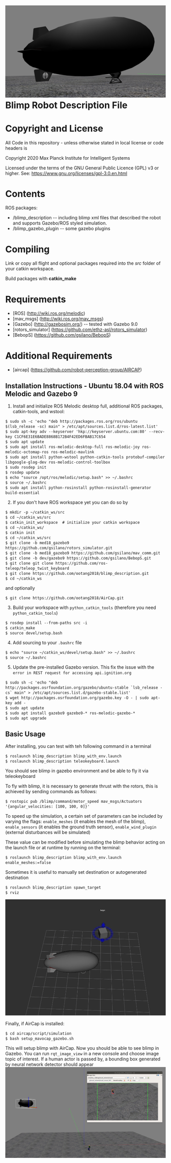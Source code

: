 ![Blimp Description file launch in Gazebo](image/blimp.png)
Blimp Robot Description File 
=================================================================

# Copyright and License

All Code in this repository - unless otherwise stated in local license or code headers is

Copyright 2020 Max Planck Institute for Intelligent Systems

Licensed under the terms of the GNU General Public Licence (GPL) v3 or higher.
See: https://www.gnu.org/licenses/gpl-3.0.en.html


# Contents
ROS packages:

* /blimp_description -- including blimp xml files that described the robot and supports Gazebo/ROS styled simulation. 
* /blimp_gazebo_plugin -- some gazebo plugins

# Compiling
Link or copy all flight and optional packages required into the *src* folder of your catkin workspace.

Build packages with **catkin_make**

# Requirements
* [ROS] (http://wiki.ros.org/melodic) 
* [mav_msgs] (http://wiki.ros.org/mav_msgs)
* [Gazebo] (http://gazebosim.org/) -- tested with Gazebo 9.0
* [rotors_simulator] (https://github.com/ethz-asl/rotors_simulator)
* [BebopS] (https://github.com/gsilano/BebopS)

# Additional Requirements
* [aircap] (https://github.com/robot-perception-group/AIRCAP)

Installation Instructions - Ubuntu 18.04 with ROS Melodic and Gazebo 9
---------------------------------------------------------------------------

1. Install and initialize ROS Melodic desktop full, additional ROS packages, catkin-tools, and wstool:

```console
$ sudo sh -c 'echo "deb http://packages.ros.org/ros/ubuntu $(lsb_release -sc) main" > /etc/apt/sources.list.d/ros-latest.list'
$ sudo apt-key adv --keyserver 'hkp://keyserver.ubuntu.com:80' --recv-key C1CF6E31E6BADE8868B172B4F42ED6FBAB17C654
$ sudo apt update
$ sudo apt install ros-melodic-desktop-full ros-melodic-joy ros-melodic-octomap-ros ros-melodic-mavlink
$ sudo apt install python-wstool python-catkin-tools protobuf-compiler libgoogle-glog-dev ros-melodic-control-toolbox
$ sudo rosdep init
$ rosdep update
$ echo "source /opt/ros/melodic/setup.bash" >> ~/.bashrc
$ source ~/.bashrc
$ sudo apt install python-rosinstall python-rosinstall-generator build-essential
```
2. If you don't have ROS workspace yet you can do so by

```console
$ mkdir -p ~/catkin_ws/src
$ cd ~/catkin_ws/src
$ catkin_init_workspace  # initialize your catkin workspace
$ cd ~/catkin_ws/
$ catkin init
$ cd ~/catkin_ws/src
$ git clone -b med18_gazebo9 https://github.com/gsilano/rotors_simulator.git
$ git clone -b med18_gazebo9 https://github.com/gsilano/mav_comm.git
$ git clone -b dev/gazebo9 https://github.com/gsilano/BebopS.git
$ git clone git clone https://github.com/ros-teleop/teleop_twist_keyboard
$ git clone https://github.com/ootang2018/blimp_description.git
$ cd ~/catkin_ws
```

and optionally
```console
$ git clone https://github.com/ootang2018/AirCap.git

```

3. Build your workspace with `python_catkin_tools` (therefore you need `python_catkin_tools`)

```console
$ rosdep install --from-paths src -i
$ catkin_make
$ source devel/setup.bash
```

4. Add sourcing to your `.bashrc` file

```console
$ echo "source ~/catkin_ws/devel/setup.bash" >> ~/.bashrc
$ source ~/.bashrc
```

5. Update the pre-installed Gazebo version. This fix the issue with the `error in REST request for accessing api.ignition.org`

```console
$ sudo sh -c 'echo "deb http://packages.osrfoundation.org/gazebo/ubuntu-stable `lsb_release -cs` main" > /etc/apt/sources.list.d/gazebo-stable.list'
$ wget http://packages.osrfoundation.org/gazebo.key -O - | sudo apt-key add -
$ sudo apt update
$ sudo apt install gazebo9 gazebo9-* ros-melodic-gazebo-*
$ sudo apt upgrade
```

Basic Usage
----------------------------------------------------------
After installing, you can test with teh following command in a terminal

```console
$ roslaunch blimp_description blimp_with_env.launch  
$ roslaunch blimp_description teleokeyboard.launch 
```
You should see blimp in gazebo environment and be able to fly it via teleokeyboard

To fly with blimp, it is necessary to generate thrust with the rotors, this is achieved by sending commands as follows:

 ```console
$ rostopic pub /blimp/command/motor_speed mav_msgs/Actuators '{angular_velocities: [100, 100, 0]}'
```

To speed up the simulation, a certain set of parameters can be included by varying the flags: 
`enable_meshes` (it enables the mesh of the blimp), `enable_sensors` (it enables the ground truth sensor), `enable_wind_plugin` (external disturbances will be simulated)

These value can be modified before simulating the blimp behavior acting on the launch file or at runtime by running on the terminal:

```console
$ roslaunch blimp_description blimp_with_env.launch enable_meshes:=false
```

Sometimes it is useful to manually set destination or autogenerated destination

```console
$ roslaunch blimp_description spawn_target
$ rviz
``` 
![neural network detector](image/interactive_marker.png)


Finally, if AirCap is installed:
```console
$ cd aircap/script/simulation
$ bash setup_mavocap_gazebo.sh 
```
This will setup blimp with AirCap. Now you should be able to see blimp in Gazebo. You can run `rqt_image_view` in a new console and choose image topic of interest. If a human actor is passed by, a bounding box generated by neural network detector should appear
![neural network detector](image/nn_detector.png)

